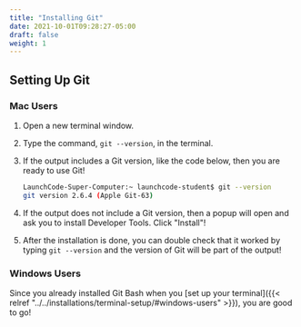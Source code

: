 ```yaml
---
title: "Installing Git"
date: 2021-10-01T09:28:27-05:00
draft: false
weight: 1
---
```



## Setting Up Git

### Mac Users

1. Open a new terminal window.
1. Type the command, `git --version`, in the terminal.
1. If the output includes a Git version, like the code below, then you are ready to use Git!

   ```bash
   LaunchCode-Super-Computer:~ launchcode-student$ git --version
   git version 2.6.4 (Apple Git-63)
   ```

4. If the output does not include a Git version, then a popup will open and ask you to install Developer Tools. Click "Install"!
5. After the installation is done, you can double check that it worked by typing `git --version` and the version of Git will be part of the output!

### Windows Users

Since you already installed Git Bash when you [set up your terminal]({{< relref "../../installations/terminal-setup/#windows-users" >}}), you are good to go!

